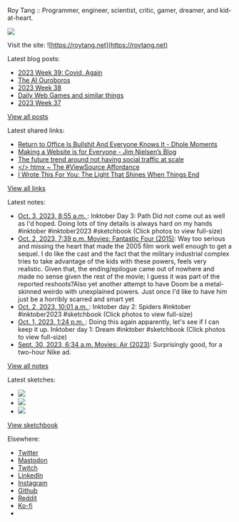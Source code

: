 Roy Tang :: Programmer, engineer, scientist, critic, gamer, dreamer, and kid-at-heart.

![](https://roytang.net/static/img/profile.jpg)

Visit the site: ![https://roytang.net](https://roytang.net)

Latest blog posts:

- [2023 Week 39: Covid, Again](https://roytang.net/2023/10/2023-week-39/)
- [The AI Ouroboros](https://roytang.net/2023/09/ai-ouroboros/)
- [2023 Week 38](https://roytang.net/2023/09/2023-week-38/)
- [Daily Web Games and similar things](https://roytang.net/2023/09/daily-puzzle-games/)
- [2023 Week 37](https://roytang.net/2023/09/2023-week-37/)

[View all posts](https://roytang.net/blog)

Latest shared links:

- [Return to Office Is Bullshit And Everyone Knows It - Dhole Moments](https://roytang.net/2023/10/22968388ee2bdc16bdedc64d0a1684ff/)
- [Making a Website is for Everyone - Jim Nielsen’s Blog](https://roytang.net/2023/10/1275a212c1684afa9c92a737c41257b4/)
- [The future trend around not having social traffic at scale](https://roytang.net/2023/10/a1d82071b5292d31df862ff16ed959c9/)
- [&lt;/&gt; htmx ~ The #ViewSource Affordance](https://roytang.net/2023/10/7c6ca79114bbab40155978284a86b150/)
- [I Wrote This For You: The Light That Shines When Things End](https://roytang.net/2023/09/31ca057d5dafc6f40f08fc6126be1673/)

[View all links](https://roytang.net/links)

Latest notes:

- [Oct. 3, 2023, 8:55 a.m. ](https://roytang.net/2023/10/111168359080639736/): Inktober Day 3: Path Did not come out as well as I&#x27;d hoped. Doing lots of tiny details is always hard on my hands #inktober #inktober2023 #sketchbook (Click photos to view full-size)
- [Oct. 2, 2023, 7:39 p.m. Movies: Fantastic Four (2015)](https://roytang.net/2023/10/fantastic-four-2015/): Way too serious and missing the heart that made the 2005 film work well enough to get a sequel. I do like the cast and the fact that the military industrial complex tries to take advantage of the kids with these powers, feels very realistic. Given that, the ending/epilogue came out of nowhere and made no sense given the rest of the movie; I guess it was part of the reported reshoots?Also yet another attempt to have Doom be a metal-skinned weirdo with unexplained powers. Just once I&#x27;d like to have him just be a horribly scarred and smart yet
- [Oct. 2, 2023, 10:01 a.m. ](https://roytang.net/2023/10/111162954145502594/): Inktober day 2: Spiders #inktober #inktober2023 #sketchbook (Click photos to view full-size)
- [Oct. 1, 2023, 1:24 p.m. ](https://roytang.net/2023/10/111158090753294904/): Doing this again apparently, let&#x27;s see if I can keep it up. Inktober day 1: Dream #inktober #sketchbook (Click photos to view full-size)
- [Sept. 30, 2023, 6:34 a.m. Movies: Air (2023)](https://roytang.net/2023/09/air-2023/): Surprisingly good, for a two-hour Nike ad.

[View all notes](https://roytang.net/notes)

Latest sketches:


- ![](https://roytang.net/media/cache/a6/91/a691e8e5ea3ce73099ba719c9d195dca.jpg)
- ![](https://roytang.net/media/cache/6a/6a/6a6a50c5debd7b0864f953d27d218c9f.jpg)
- ![](https://roytang.net/media/cache/7a/d4/7ad4e6def8147d6f83590eb62ebf33e6.jpg)

[View sketchbook](https://roytang.net/albums/sketchbook)


Elsewhere:

- [Twitter](https://twitter.com/roytang)
- [Mastodon](https://indieweb.social/@roytang)
- [Twitch](https://twitch.tv/twitchyroy)
- [LinkedIn](https://www.linkedin.com/in/roytang)
- [Instagram](https://instagram.com/roytang0400)
- [Github](https://github.com/roytang)
- [Reddit](https://reddit.com/u/hungryroy)
- [Ko-fi](https://ko-fi.com/roytang)
- [](mailto:hello@roytang.net)